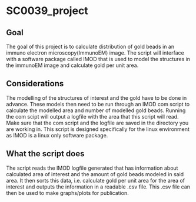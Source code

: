 # SC0039_project

## Goal
The goal of this project is to calculate distribution of gold beads in an immuno electron microscopy(ImmunoEM) image. The script will interface with a software package called IMOD that is used to model the structures in the immunoEM image and calculate gold per unit area.

## Considerations
The modelling of the structures of interest and the gold have to be done in advance. These models then need to be run through an IMOD com script to calculate the modelled area and number of modelled gold beads. Running the com scipt will output a logfile with the area that this script will read. Make sure that the com script and the logfile are saved in the directory you are working in. This script is designed specifically for the linux environment as IMOD is a linux only software package.

## What the script does
The script reads the IMOD logfile generated that has information about calculated area of interest and the amount of gold beads modeled in said area. It then sorts this data, i.e. calculate gold per unit area for the area of interest and outputs the information in a readable .csv file. This .csv file can then be used to make graphs/plots for publication.
